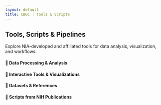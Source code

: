 ```yaml
---
layout: default
title: CBGC | Tools & Scripts
---
```


<section class="py-3 bg-light section-elevated" data-aos="fade-up">
  <div class="container text-center">
    <h2 class="mb-4 text-primary">Tools, Scripts & Pipelines</h2>
    <p class="lead">Explore NIA-developed and affiliated tools for data analysis, visualization, and workflows.</p>
  </div>
  <div class="container py-3">
    <h4 class="mt-5 text-primary" data-aos="fade-up">🧬 Data Processing & Analysis</h4>
    <div class="row row-cols-1 row-cols-md-2 row-cols-lg-3 g-4 align-items-start" id="analysis-section" data-aos="fade-up" data-aos-delay="50"></div>
    <h4 class="mt-5 text-primary" data-aos="fade-up">🧪 Interactive Tools & Visualizations</h4>
    <div class="row row-cols-1 row-cols-md-2 row-cols-lg-3 g-4 align-items-start" id="tools-section" data-aos="fade-up" data-aos-delay="100"></div>
    <h4 class="mt-5 text-primary" data-aos="fade-up">🧾 Datasets & References</h4>
    <div class="row row-cols-1 row-cols-md-2 row-cols-lg-3 g-4 align-items-start" id="data-section" data-aos="fade-up" data-aos-delay="200"></div>
    <h4 class="mt-5 text-primary" data-aos="fade-up">📘 Scripts from NIH Publications</h4>
    <div class="row row-cols-1 row-cols-md-2 row-cols-lg-3 g-4 align-items-start" id="papers-section" data-aos="fade-up" data-aos-delay="300"></div>
  </div>
</section>

<script src="{{ site.baseurl }}/assets/js/load-scripts.js"></script>